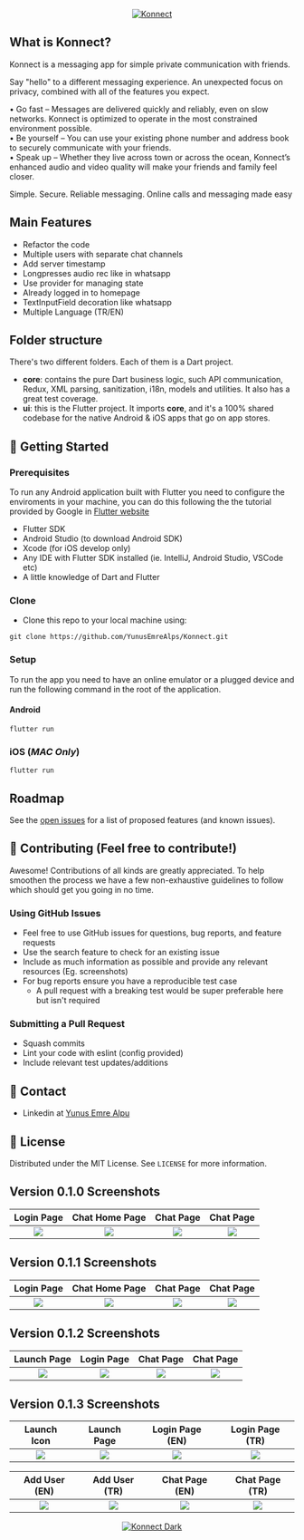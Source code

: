 <!-- PROJECT LOGO -->
<p align="center">
  <a href="https://github.com/YunusEmreAlps/Konnect">
    <img src="ss/konnect.jpg" alt="Konnect">
  </a>
</p>


<!-- ABOUT THE PROJECT -->
## What is Konnect?
Konnect is a messaging app for simple private communication with friends.

Say "hello" to a different messaging experience. An unexpected focus on privacy, combined with all of the features you expect.

• Go fast – Messages are delivered quickly and reliably, even on slow networks. Konnect is optimized to operate in the most constrained environment possible.<br/>
• Be yourself – You can use your existing phone number and address book to securely communicate with your friends.<br/>
• Speak up – Whether they live across town or across the ocean, Konnect’s enhanced audio and video quality will make your friends and family feel closer.<br/>

Simple. Secure. Reliable messaging. Online calls and messaging made easy

## Main Features

- Refactor the code
- Multiple users with separate chat channels
- Add server timestamp
- Longpresses audio rec like in whatsapp
- Use provider for managing state
- Already logged in to homepage
- TextInputField decoration like whatsapp
- Multiple Language (TR/EN)

## Folder structure
There's two different folders. Each of them is a Dart project.

* **core**: contains the pure Dart business logic, such API communication, Redux, XML parsing, sanitization, i18n, models and utilities. 
It also has a great test coverage.
* **ui**: this is the Flutter project. It imports **core**, and it's a 100% shared codebase for the native Android & iOS apps that go on app stores.

<!-- GETTING STARTED -->
## 🚀 Getting Started

### Prerequisites

To run any Android application built with Flutter you need to configure the enviroments in your machine, you can do this following the the tutorial provided by Google in [Flutter website](https://flutter.dev/docs/get-started/install)

- Flutter SDK
- Android Studio (to download Android SDK)
- Xcode (for iOS develop only)
- Any IDE with Flutter SDK installed (ie. IntelliJ, Android Studio, VSCode etc)
- A little knowledge of Dart and Flutter

### Clone

- Clone this repo to your local machine using:

```
git clone https://github.com/YunusEmreAlps/Konnect.git
```

### Setup

To run the app you need to have an online emulator or a plugged device and run the following command in the root of the application.

#### Android
```
flutter run
``` 
### iOS (_MAC Only_)

```
flutter run
``` 

<!-- ROADMAP -->
## Roadmap

See the [open issues](https://github.com/YunusEmreAlps/Konnect/issues) for a list of proposed features (and known issues).


<!-- CONTRIBUTING -->
## 🤔 Contributing (Feel free to contribute!)

Awesome! Contributions of all kinds are greatly appreciated. To help smoothen the process we have a few non-exhaustive guidelines to follow which should get you going in no time.

### Using GitHub Issues

- Feel free to use GitHub issues for questions, bug reports, and feature requests
- Use the search feature to check for an existing issue
- Include as much information as possible and provide any relevant resources (Eg. screenshots)
- For bug reports ensure you have a reproducible test case
  - A pull request with a breaking test would be super preferable here but isn't required

### Submitting a Pull Request

- Squash commits
- Lint your code with eslint (config provided)
- Include relevant test updates/additions

<!-- CONTACT -->
## 📌 Contact

- Linkedin at [Yunus Emre Alpu](https://www.linkedin.com/in/yunus-emre-alpu-5b1496151/)

<!-- LICENSE -->
## 📝 License

Distributed under the MIT License. See `LICENSE` for more information.


<!-- SCREENSHOTS -->
## Version 0.1.0 Screenshots

Login Page               | Chat Home Page             | Chat Page               | Chat Page
:-------------------------:|:-------------------------:|:-------------------------:|:-------------------------:
![](https://github.com/YunusEmreAlps/Konnect/blob/master/ss/v1_1.png?raw=true)|![](https://github.com/YunusEmreAlps/Konnect/blob/master/ss/v1_2.png?raw=true)|![](https://github.com/YunusEmreAlps/Konnect/blob/master/ss/v1_3.png?raw=true)|![](https://github.com/YunusEmreAlps/Konnect/blob/master/ss/v1_4.png?raw=true)|


## Version 0.1.1 Screenshots

Login Page               | Chat Home Page             | Chat Page               | Chat Page
:-------------------------:|:-------------------------:|:-------------------------:|:-------------------------:
![](https://github.com/YunusEmreAlps/Konnect/blob/master/ss/v2_1.png?raw=true)|![](https://github.com/YunusEmreAlps/Konnect/blob/master/ss/v2_2.png?raw=true)|![](https://github.com/YunusEmreAlps/Konnect/blob/master/ss/v2_3.png?raw=true)|![](https://github.com/YunusEmreAlps/Konnect/blob/master/ss/v2_4.png?raw=true)|

## Version 0.1.2 Screenshots

Launch Page               | Login Page             | Chat Page               | Chat Page
:-------------------------:|:-------------------------:|:-------------------------:|:-------------------------:
![](https://github.com/YunusEmreAlps/Konnect/blob/master/ss/v3_1.png?raw=true)|![](https://github.com/YunusEmreAlps/Konnect/blob/master/ss/v3_2.png?raw=true)|![](https://github.com/YunusEmreAlps/Konnect/blob/master/ss/v3_3.png?raw=true)|![](https://github.com/YunusEmreAlps/Konnect/blob/master/ss/v3_4.png?raw=true)|

## Version 0.1.3 Screenshots

Launch Icon               | Launch Page            | Login Page (EN)               | Login Page (TR)
:-------------------------:|:-------------------------:|:-------------------------:|:-------------------------:
![](https://github.com/YunusEmreAlps/Konnect/blob/master/ss/v4_0.png?raw=true)|![](https://github.com/YunusEmreAlps/Konnect/blob/master/ss/v4_1.png?raw=true)|![](https://github.com/YunusEmreAlps/Konnect/blob/master/ss/v4_2.png?raw=true)|![](https://github.com/YunusEmreAlps/Konnect/blob/master/ss/v4_2_tr.png?raw=true)|

Add User (EN)              | Add User (TR)              | Chat Page (EN)               | Chat Page (TR)
:-------------------------:|:-------------------------:|:-------------------------:|:-------------------------:
![](https://github.com/YunusEmreAlps/Konnect/blob/master/ss/v4_3.png?raw=true)|![](https://github.com/YunusEmreAlps/Konnect/blob/master/ss/v4_3_tr.png?raw=true)|![](https://github.com/YunusEmreAlps/Konnect/blob/master/ss/v4_4.png?raw=true)|![](https://github.com/YunusEmreAlps/Konnect/blob/master/ss/v4_4_tr.png?raw=true)|

<p align="center">
  <a href="https://github.com/YunusEmreAlps/Konnect">
    <img src="ss/konnect_dark.jpg" alt="Konnect Dark">
  </a>
</p>
